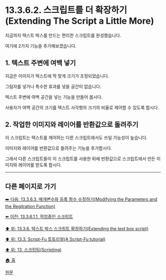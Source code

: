 # 13.3.6.2. 스크립트를 더 확장하기(Extending The Script a Little More)
지금까지 텍스트 박스를 만드는 편리한 스크립트를 완성했습니다. 

여기에 2가지 기능을 추가해보겠습니다.

## 1. 텍스트 주변에 여백 넣기
지금은 이미지가 텍스트에 딱 맞게 크기가 조정되었습니다. 

그림자를 넣거나 특수한 효과를 넣을 공간이 없습니다. 

텍스트 주변에 여백 공간을 넣는 기능을 만들어 봅시다. 

사용자가 여백 공간의 크기를 텍스트 사각형의 크기의 비율로 제어할 수 있도록 합시다.

## 2. 작업한 이미지와 레이어를 반환값으로 돌려주기
이 스크립트는 텍스트를 제어하는 다른 스크립트에서도 쓰일 가능성이 높습니다. 

이미지와 레이어를 반환값으로 돌려주는 기능을 추가합시다. 

그래서 다른 스크립트들이 이 스크립트를 사용한 뒤에 반환값으로 스크립트에서 만든 이미지와 레이어를 받도록 합시다.

***

## 다른 페이지로 가기

[➡️ 다음: 13.3.6.3. 매개변수와 등록 함수 수정하기(Modifying the Parameters and the Regitration Function)](./13-03-06-03-00-modifying_the_parameters_and_the_regitration_function.md)

[⬅️ 이전: 13.3.6.1.1. 작업중인 스크립트](./13-03-06-01-01-script_in_progress.md)

[⬆️ 위: 13.3.6. 텍스트 박스 스크립트 확장하기(Extending the text box script)](./13-03-06-00-extending-the-text-box-script.md)

[⬆️ 위: 13.3. Script-Fu 튜토리얼(A Script-Fu tutorial)](./13-03-00-a-script-fu-tutorial.md)

[⬆️ 위: 13. 스크립팅(Scripting)](./13-00-scripting.md)

[🏠 홈](./00-home.md)

[원문](https://docs.gimp.org/2.10/ko/gimp-using-script-fu-tutorial-extending-text-box.html#idm10240)